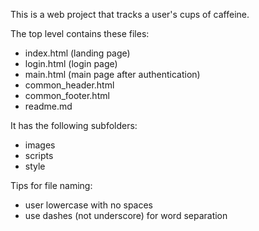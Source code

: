This is a web project that tracks a user's cups of caffeine.


The top level contains these files:
* index.html  (landing page)
* login.html  (login page)
* main.html (main page after authentication)
* common_header.html
* common_footer.html
* readme.md

It has the following subfolders:
* images
* scripts
* style

Tips for file naming:
* user lowercase with no spaces
* use dashes (not underscore) for word separation

